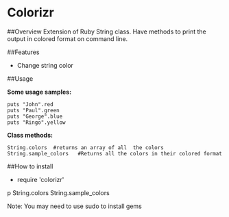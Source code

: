 # Colorizr


##Overview
Extension of Ruby String class. Have methods to print the output in colored format on command line.

##Features
- Change string color

##Usage

**Some usage samples:**
```
puts "John".red
puts "Paul".green
puts "George".blue
puts "Ringo".yellow
```

**Class methods:**
```
String.colors  #returns an array of all  the colors
String.sample_colors   #Returns all the colors in their colored format
```


##How to install
- require 'colorizr' 

p String.colors
String.sample_colors

Note: You may need to use sudo to install gems





